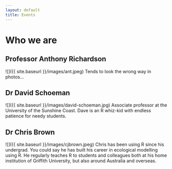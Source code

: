 ```yaml
---
layout: default
title: Events
---
```


# Who we are

## Professor Anthony Richardson
![]({{ site.baseurl }}/images/ant.jpeg)
Tends to look the wrong way in photos...

## Dr David Schoeman
![]({{ site.baseurl }}/images/david-schoeman.jpg)
Associate professor at the University of the Sunshine Coast. Dave is an R whiz-kid with endless patience for needy students.


## Dr Chris Brown

![]({{ site.baseurl }}/images/cjbrown.jpeg)
Chris has been using R since his undergrad. You could say he has built his career in ecological modelling using R. He regularly teaches R to students and colleagues both at his home institution of Griffith University, but also around Australia and overseas.
